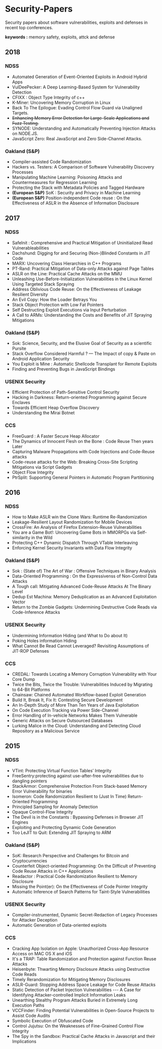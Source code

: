 # Security-Papers
Security papers about software vulnerabilities, exploits and defenses in recent top conferences.

**keywords :** memory safety, exploits, attck and defense

## 2018

### NDSS

* Automated Generation of Event-Oriented Exploits in Android Hybrid Apps
* VulDeePecker: A Deep Learning-Based System for Vulnerability Detection
* CFIXX : Object Type Integrity of c++
* K-Miner: Uncovering Memory Corruption in Linux
* Back To The Epilogue: Evading Control Flow Guard via Unaligned Targets.
* ~~Enhancing Memory Error Detection for Large-Scale Applications and Fuzz Testing.~~
* SYNODE: Understanding and Automatically Preventing Injection Attacks on NODE.JS.
* JavaScript Zero: Real JavaScript and Zero Side-Channel Attacks.

### Oakland (S&P)

* Compiler-assisted Code Randomization
* Hackers vs. Testers: A Comparison of Software Vulnerability Discovery Processes
* Manipulating Machine Learning: Poisoning Attacks and Countermeasures for Regression Learning
* Protecting the Stack with Metadata Policies and Tagged Hardware
* **(European S&P)** SoK : Security and  Privacy in Machine Learning
* **(European S&P)** Position-independent Code reuse : On the Effectiveness of ASLR in the Absence of Information Disclosure

## 2017

### NDSS

* SafeInit : Comprehensive and Practical Mitigation of Uninitialized Read Vulnerableabilities
* Dachshund: Digging for and Securing (Non-)Blinded Constants in JIT Code
* MARX: Uncovering Class Hierarchies in C++ Programs
* PT-Rand: Practical Mitigation of Data-only Attacks against Page Tables
* ASLR on the Line:  Practical Cache Attacks on the MMU
* Unleashing Use-Before-Initialization Vulnerabilities in the Linux Kernel Using Targeted Stack Spraying
* Address Oblivious Code Reuse: On the Effectiveness of Leakage Resilient Diversity
* An Evil Copy: How the Loader Betrays You
* Stack Object Protection with Low Fat Pointers
* Self Destructing Exploit Executions via Input Perturbation
* A Call to ARMs: Understanding the Costs and Benefits of JIT Spraying Mitigations

### Oakland (S&P)

* Sok: Science, Security, and the Elusive Goal of Security as a scientific Pursite
* Stack Overflow Considered Harmful ?  — The Impact of copy & Paste on Android Application Security
* You Exploit is Mine : Automatic Shellcode Transplant for Remote Exploits
* Finding and Preventing Bugs in JavaScript Bindings

### USENIX Security

* Efficient Protection of Path-Sensitive Control Security
* Hacking in Darkness: Return-oriented Programming against Secure Enclaves
* Towards Efficient Heap Overflow Discovery
* Understanding the Mirai Botnet

### CCS

* FreeGuard : A Faster Secure Heap Allocator
* The Dynamics of Innocent Flesh on the Bone : Code Reuse Then years Later
* Capturing Malware Propagations with Code Injections and Code-Reuse attacks
* Code-reuse attacks for the Web: Breaking Cross-Site Scripting Mitigations via Script Gadgets
* Object Flow Integrity
* PtrSplit: Supporting General Pointers in Automatic Program Partitioning

## 2016

### NDSS

* How to Make ASLR win the Clone Wars: Runtime Re-Randomization
* Leakage-Resilient Layout Randomization for Mobile Devices
* CrossFire: An Analysis of Firefox Extension-Reuse Vulnerabilities
* You are a Game Bot!: Uncovering Game Bots in MMORPGs via Self-similarity in the Wild
* Protecting C++ Dynamic Dispatch Through VTable Interleaving
* Enforcing Kernel Security Invariants with Data Flow Integrity

### Oakland (S&P)

* Sok : (State of) The Art of War : Offensive Techniques in Binary Analysis
* Data-Oriented Programming : On the Expressivenss of Non-Control Data Attacks
* A Tough call: Mitigating Advanced Code-Reuse Attacks At The Binary Level
* Dedup Est Machina: Memory Deduplication as an Advanced Exploitation Vector
* Return to the Zombie Gadgets: Undermining Destructive Code Reads via Code-Inference Attacks

### USENIX Security

* Undermining Information Hiding (and What to Do about It)
* Poking Holes information Hiding
* What Cannot Be Read Cannot Leveraged? Revisiting Assumptions of JIT-ROP Defenses

### CCS

* CREDAL: Towards Locating a Memory Corruption Vulnerability with Your Core Dump
* Twice the Bits, Twice the Trouble: Vulnerabilities Induced by Migrating to 64-Bit Platforms
* Chainsaw: Chained Automated Workflow-based Exploit Generation
* Build It, Break It, Fix It: Contesting Secure Development
* An In-Depth Study of More Than Ten Years of Java Exploitation
* On Code Execution Tracking via Power Side-Channel
* Error Handling of In-vehicle Networks Makes Them Vulnerable
* Generic Attacks on Secure Outsourced Databases
* Lurking Malice in the Cloud: Understanding and Detecting Cloud Repository as a Malicious Service

## 2015

### NDSS

* VTint: Protecting Virtual Function Tables’ Integrity
* FreeSentry:protecting against use-after-free vulnerabilities due to dangling pointers
* StackArmor: Comprehensive Protection From Stack-based Memory Error Vulnerability for binaries
* Isomeron: Code Randomization Resilient to (Just In Time) Return-Oriented Programming
* Principled Sampling for Anomaly Detection
* Opaque Control-Flow Integrity
* The Devil is in the Constants : Bypassing Defenses in Browser JIT Engines
* Exploiting and Protecting Dynamic Code Generation
* Too LeJIT to Quit: Extending JIT Spraying to ARM

### Oakland (S&P)

* SoK: Research Perspective and Challenges for Bitcoin and Cryptocurrencies
* Counterfeit Object-oriented Programming: On the Difficult of Preventing Code Reuse Attacks in C++ Applications
* Readactor : Practical Code Randomization Resilient to Memory Disclosure
* Missing the Point(er): On the Effectiveness of Code Pointer Integrity
* Automatic Inference of Search Patterns for Taint-Style Vulnerabilities

### USENIX Security

* Compiler-instrumented, Dynamic Secret-Redaction of Legacy Processes for Attacker Deception
* Automatic Generation of Data-oriented exploits

### CCS
* Cracking App Isolation on Apple: Unauthorized Cross-App Resource Access on MAC OS X and iOS
* It's a TRAP: Table Randomization and Protection against Function Reuse Attacks
* Heisenbyte: Thwarting Memory Disclosure Attacks using Destructive Code Reads
* Timely Rerandomization for Mitigating Memory Disclosures
* ASLR-Guard: Stopping Address Space Leakage for Code Reuse Attacks
* Static Detection of Packet Injection Vulnerabilities --- A Case for Identifying Attacker-controlled Implicit Information Leaks
* Unearthing Stealthy Program Attacks Buried in Extremely Long Execution Paths
* VCCFinder: Finding Potential Vulnerabilities in Open-Source Projects to Assist Code Audits
* Symbolic Execution of Obfuscated Code
* Control Jujutsu: On the Weaknesses of Fine-Grained Control Flow Integrity
* The Spy in the Sandbox: Practical Cache Attacks in Javascript and their Implications
